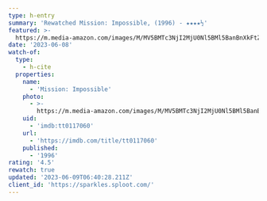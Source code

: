 ```yaml
---
type: h-entry
summary: 'Rewatched Mission: Impossible, (1996) - ★★★★½'
featured: >-
  https://m.media-amazon.com/images/M/MV5BMTc3NjI2MjU0Nl5BMl5BanBnXkFtZTgwNDk3ODYxMTE@._V1_SX300.jpg
date: '2023-06-08'
watch-of:
  type:
    - h-cite
  properties:
    name:
      - 'Mission: Impossible'
    photo:
      - >-
        https://m.media-amazon.com/images/M/MV5BMTc3NjI2MjU0Nl5BMl5BanBnXkFtZTgwNDk3ODYxMTE@._V1_SX300.jpg
    uid:
      - 'imdb:tt0117060'
    url:
      - 'https://imdb.com/title/tt0117060'
    published:
      - '1996'
rating: '4.5'
rewatch: true
updated: '2023-06-09T06:40:28.211Z'
client_id: 'https://sparkles.sploot.com/'
---
```


